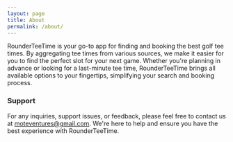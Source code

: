 ```yaml
---
layout: page
title: About
permalink: /about/
---
```


RounderTeeTime is your go-to app for finding and booking the best golf tee times. By aggregating tee times from various sources, we make it easier for you to find the perfect slot for your next game. Whether you're planning in advance or looking for a last-minute tee time, RounderTeeTime brings all available options to your fingertips, simplifying your search and booking process.

### Support

For any inquiries, support issues, or feedback, please feel free to contact us at [moteventures@gmail.com](mailto:moteventures@gmail.com). We're here to help and ensure you have the best experience with RounderTeeTime.
